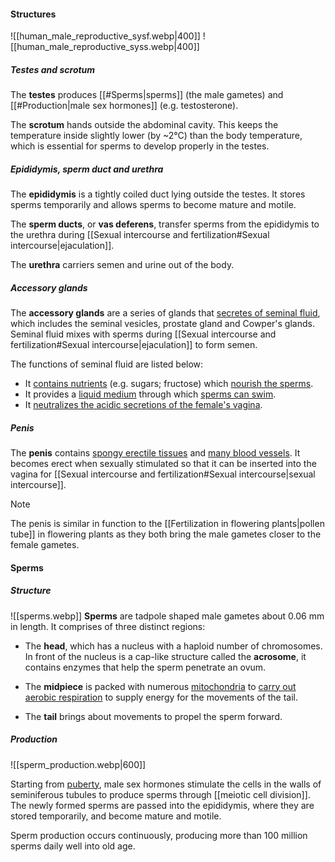 #### Structures
![[human_male_reproductive_sysf.webp|400]]
![[human_male_reproductive_syss.webp|400]]

##### Testes and scrotum
The **testes** produces [[#Sperms|sperms]] (the male gametes) and [[#Production|male sex hormones]] (e.g. testosterone).

The **scrotum** hands outside the abdominal cavity. This keeps the temperature inside slightly lower (by ~2°C) than the body temperature, which is essential for sperms to develop properly in the testes.

##### Epididymis, sperm duct and urethra
The **epididymis** is a tightly coiled duct lying outside the testes. It stores sperms temporarily and allows sperms to become mature and motile.

The **sperm ducts**, or **vas deferens**, transfer sperms from the epididymis to the urethra during [[Sexual intercourse and fertilization#Sexual intercourse|ejaculation]].

The **urethra** carriers semen and urine out of the body.

##### Accessory glands
The **accessory glands** are a series of glands that <u>secretes of seminal fluid</u>, which includes the seminal vesicles, prostate gland and Cowper's glands. Seminal fluid mixes with sperms during [[Sexual intercourse and fertilization#Sexual intercourse|ejaculation]] to form semen.

The functions of seminal fluid are listed below:
- It <u>contains nutrients</u> (e.g. sugars; fructose) which <u>nourish the sperms</u>.
- It provides a <u>liquid medium</u> through which <u>sperms can swim</u>.
- It <u>neutralizes the acidic secretions of the female's vagina</u>.

##### Penis
The **penis** contains <u>spongy erectile tissues</u> and <u>many blood vessels</u>. It becomes erect when sexually stimulated so that it can be inserted into the vagina for [[Sexual intercourse and fertilization#Sexual intercourse|sexual intercourse]].

> [!note]
> The penis is similar in function to the [[Fertilization in flowering plants|pollen tube]] in flowering plants as they both bring the male gametes closer to the female gametes.

#### Sperms
##### Structure
![[sperms.webp]]
**Sperms** are tadpole shaped male gametes about 0.06 mm in length. It comprises of three distinct regions:

- The **head**, which has a nucleus with a haploid number of chromosomes.
  In front of the nucleus is a cap-like structure called the **acrosome**, it contains enzymes that help the sperm penetrate an ovum.

- The **midpiece** is packed with numerous <u>mitochondria</u> to <u>carry out aerobic respiration</u> to supply energy for the movements of the tail.

- The **tail** brings about movements to propel the sperm forward.

##### Production
![[sperm_production.webp|600]]

Starting from <u>puberty</u>, male sex hormones stimulate the cells in the walls of seminiferous tubules to produce sperms through [[meiotic cell division]]. The newly formed sperms are passed into the epididymis, where they are stored temporarily, and become mature and motile.

Sperm production occurs continuously, producing more than 100 million sperms daily well into old age.
